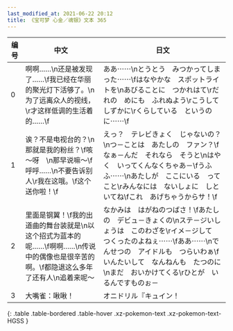 ```yaml
---
last_modified_at: 2021-06-22 20:12
title: 《宝可梦 心金／魂银》文本 365
---
```

| 编号 | 中文 | 日文 |
| ---- | ---- | ---- |
| 0 | 啊啊……\n还是被发现了……\f我已经在华丽的聚光灯下活够了。\n为了远离众人的视线，\r才这样低调的生活着的……\f | ああ⋯⋯\nとうとう　みつかってしまった⋯⋯\fはなやかな　スポットライトを\nあびることに　つかれはて\rだれの　めにも　ふれぬよう\rこうして　しずかに\rくらしている　というのに⋯⋯\f |
| 1 | 诶？不是电视台的？\n那就是我的粉丝？\f咳～呀　\n那早说嘛～\f呼呼……\n不要告诉别人\r我在这哦。\f这个送你啦！\f | えっ？　テレビきょく　じゃないの？\nつ－ことは　あたしの　ファン？\fなぁ－んだ　それなら　そうと\nはやく　いってくんなくちゃあ－\fうふふ⋯⋯\nあたしが　ここにいる　ってこと\rみんなには　ないしょに　しといてね\fこれ　あげちゃうからサ！\f |
| 2 | 里面是钢翼！\f我的出道曲的舞台装就是\n以这个招式为蓝本的呢……\f啊啊……\n传说中的偶像也是很辛苦的啊。\f都隐退这么多年了还有人\n追着来呢～ | なかみは　はがねのつばさ！\fあたしの　デビュ－きょくの\nステ－ジいしょうは　このわざを\rイメ－ジして　つくったのよねぇ⋯⋯\fああ⋯⋯\nでんせつの　アイドルも　つらいわぁ\fいんたいして　なんねんも　たつのに\nまだ　おいかけてくる\rひとが　いるんですものぉ－ |
| 3 | 大嘴雀：啾啾！ | オニドリル『キュイン！ |
{: .table .table-bordered .table-hover .xz-pokemon-text .xz-pokemon-text-HGSS }